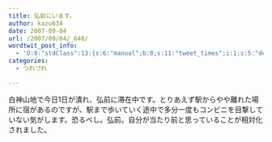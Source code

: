 ```yaml
---
title: 弘前にいます。
author: kazu634
date: 2007-09-04
url: /2007/09/04/_648/
wordtwit_post_info:
  - 'O:8:"stdClass":13:{s:6:"manual";b:0;s:11:"tweet_times";i:1;s:5:"delay";i:0;s:7:"enabled";i:1;s:10:"separation";s:2:"60";s:7:"version";s:3:"3.7";s:14:"tweet_template";b:0;s:6:"status";i:2;s:6:"result";a:0:{}s:13:"tweet_counter";i:2;s:13:"tweet_log_ids";a:1:{i:0;i:3217;}s:9:"hash_tags";a:0:{}s:8:"accounts";a:1:{i:0;s:7:"kazu634";}}'
categories:
  - つれづれ

---
```

<div class="section">
<p>
    白神山地で今日1日が潰れ、弘前に滞在中です。とりあえず駅からやや離れた場所に宿があるのですが、駅まで歩いていく途中で多分一度もコンビニを目撃していない気がします。恐るべし。弘前。自分が当たり前と思っていることが相対化されました。<br clear="all" />
</p>
</div>